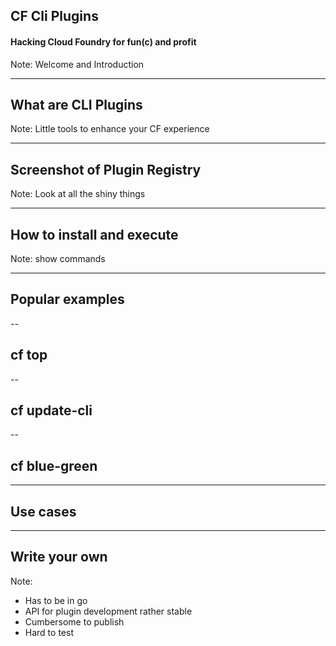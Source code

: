 <!-- .slide: class="titlePage" -->

## CF Cli Plugins

#### Hacking Cloud Foundry for fun(c) and profit

Note:
Welcome and Introduction

---

## What are CLI Plugins


Note:
Little tools to enhance your CF experience

---

## Screenshot of Plugin Registry

Note:
Look at all the shiny things

---

## How to install and execute

Note:
show commands

---

## Popular examples

--

## cf top

--

## cf update-cli

--

## cf blue-green

---

## Use cases

---

## Write your own

Note:
- Has to be in go
- API for plugin development rather stable
- Cumbersome to publish
- Hard to test
